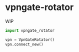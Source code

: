 # vpngate-rotator
WIP

```python
import vpngate_rotator

vpn = VpnGateRotator()
vpn.connect_new()

```
